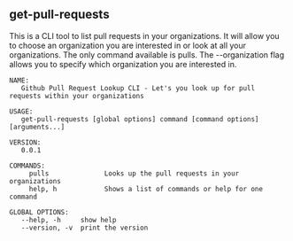 <h2>get-pull-requests</h2>
This is a CLI tool to list pull requests in your organizations. It will allow you to choose an organization you are interested in or look at all your organizations. The only command available is pulls. The --organization flag allows you to specify which organization you are interested in.


```
NAME:
   Github Pull Request Lookup CLI - Let's you look up for pull requests within your organizations

USAGE:
   get-pull-requests [global options] command [command options] [arguments...]

VERSION:
   0.0.1

COMMANDS:
     pulls              Looks up the pull requests in your organizations
     help, h            Shows a list of commands or help for one command

GLOBAL OPTIONS:
   --help, -h     show help
   --version, -v  print the version
   ```
   
   
   
